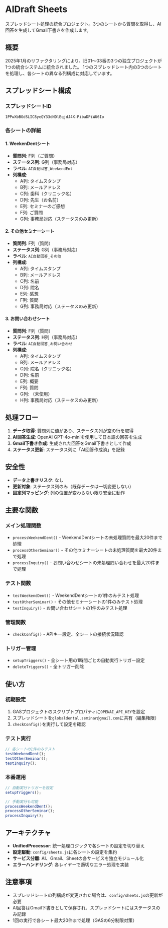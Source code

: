 # AIDraft Sheets

スプレッドシート処理の統合プロジェクト。3つのシートから質問を取得し、AI回答を生成してGmail下書きを作成します。

## 概要

2025年1月のリファクタリングにより、旧01〜03番の3つの独立プロジェクトが1つの統合システムに統合されました。
1つのスプレッドシート内の3つのシートを処理し、各シートの異なる列構成に対応しています。

## スプレッドシート構成

### スプレッドシートID
`1PPwXbBGdSLIC8yeQY33dNDlEqjdJ4X-PibaDPiWU6Io`

### 各シートの詳細

#### 1. WeekenDentシート
- **質問列**: F列（ご質問）
- **ステータス列**: G列（事務局対応）
- **ラベル**: `AI自動回答_WeekendEnt`
- **列構成**:
  - A列: タイムスタンプ
  - B列: メールアドレス
  - C列: 歯科（クリニック名）
  - D列: 先生（お名前）
  - E列: セミナーのご感想
  - F列: ご質問
  - G列: 事務局対応（ステータスのみ更新）

#### 2. その他セミナーシート
- **質問列**: F列（質問）
- **ステータス列**: G列（事務局対応）
- **ラベル**: `AI自動回答_その他`
- **列構成**:
  - A列: タイムスタンプ
  - B列: メールアドレス
  - C列: 名前
  - D列: 院名
  - E列: 感想
  - F列: 質問
  - G列: 事務局対応（ステータスのみ更新）

#### 3. お問い合わせシート  
- **質問列**: F列（質問）
- **ステータス列**: H列（事務局対応）
- **ラベル**: `AI自動回答_お問い合わせ`
- **列構成**:
  - A列: タイムスタンプ
  - B列: メールアドレス
  - C列: 院名（クリニック名）
  - D列: 名前
  - E列: 概要
  - F列: 質問
  - G列: （未使用）
  - H列: 事務局対応（ステータスのみ更新）

## 処理フロー

1. **データ取得**: 質問列に値があり、ステータス列が空の行を取得
2. **AI回答生成**: OpenAI GPT-4o-miniを使用して日本語の回答を生成
3. **Gmail下書き作成**: 生成された回答をGmail下書きとして作成
4. **ステータス更新**: ステータス列に「AI回答作成済」を記録

## 安全性

- **データ上書きリスク**: なし
- **更新対象**: ステータス列のみ（既存データは一切変更しない）
- **固定列マッピング**: 列の位置が変わらない限り安全に動作

## 主要な関数

### メイン処理関数
- `processWeekendDent()` - WeekendDentシートの未処理質問を最大20件まで処理
- `processOtherSeminar()` - その他セミナーシートの未処理質問を最大20件まで処理
- `processInquiry()` - お問い合わせシートの未処理問い合わせを最大20件まで処理

### テスト関数
- `testWeekendDent()` - WeekendDentシートの1件のみテスト処理
- `testOtherSeminar()` - その他セミナーシートの1件のみテスト処理
- `testInquiry()` - お問い合わせシートの1件のみテスト処理

### 管理関数
- `checkConfig()` - APIキー設定、全シートの接続状況確認

### トリガー管理
- `setupTriggers()` - 全シート用の1時間ごとの自動実行トリガー設定
- `deleteTriggers()` - 全トリガー削除

## 使い方

### 初期設定
1. GASプロジェクトのスクリプトプロパティに`OPENAI_API_KEY`を設定
2. スプレッドシートを`globaldental.seminar@gmail.com`に共有（編集権限）
3. `checkConfig()`を実行して設定を確認

### テスト実行
```javascript
// 各シートの1件のみテスト
testWeekendDent();
testOtherSeminar();
testInquiry();
```

### 本番運用
```javascript
// 自動実行トリガーを設定
setupTriggers();

// 手動実行も可能
processWeekendDent();
processOtherSeminar();
processInquiry();
```

## アーキテクチャ

- **UnifiedProcessor**: 統一処理ロジックで各シートの設定を切り替え
- **設定駆動**: `config/sheets.js`に各シートの設定を集約
- **サービス分離**: AI、Gmail、Sheetの各サービスを独立モジュール化
- **エラーハンドリング**: 各レイヤーで適切なエラー処理を実装

## 注意事項

- スプレッドシートの列構成が変更された場合は、`config/sheets.js`の更新が必要
- AI回答はGmail下書きとして保存され、スプレッドシートにはステータスのみ記録
- 1回の実行で各シート最大20件まで処理（GASの6分制限対策）